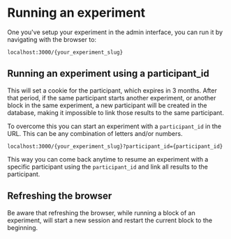 # Running an experiment

One you've setup your experiment in the admin interface, you can run it by navigating with the browser to:

`localhost:3000/{your_experiment_slug}`

## Running an experiment using a participant_id

This will set a cookie for the participant, which expires in 3 months. After that period, if the same participant starts another experiment, or another block in the same experiment, a new participant will be created in the database, making it impossible to link those results to the same participant.

To overcome this you can start an experiment with a `participant_id` in the URL. This can be any combination of letters and/or numbers.

`localhost:3000/{your_experiment_slug}?participant_id={participant_id}`

This way you can come back anytime to resume an experiment with a specific participant using the `participant_id` and link all results to the participant.

## Refreshing the browser

Be aware that refreshing the browser, while running a block of an experiment, will start a new session and restart the current block to the beginning.
